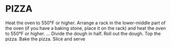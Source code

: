 # PIZZA

Heat the oven to 550°F or higher. Arrange a rack in the lower-middle part of the oven (if you have a baking stone, place it on the rack) and heat the oven to 550°F or higher. ...
Divide the dough in half.
Roll out the dough. 
Top the pizza. 
Bake the pizza. 
Slice and serve
